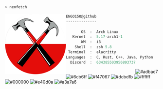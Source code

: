 ```bash
> neofetch
```

<img align="left" src="assets/hammers.png" alt="logo.png" width="200" height="200"/>

```csharp
ENGO150@github
--------------

       OS  :  Arch Linux
   Kernel  :  5.17-arch1-1
       WM  :  i3
    Shell  :  zsh 5.8
 Terminal  :  alacritty
Languages  :  C, Rust, C++, Java, Python
  Discord  :  634385503956893737
```

<p align="left">
  &nbsp; &nbsp; &nbsp; &nbsp; &nbsp;&nbsp; &nbsp; &nbsp; &nbsp; &nbsp;&nbsp; &nbsp; &nbsp; &nbsp; &nbsp; &nbsp; &nbsp; &nbsp; &nbsp; &nbsp; &nbsp;&nbsp; &nbsp; &nbsp; &nbsp; &nbsp;&nbsp; &nbsp; &nbsp; &nbsp; &nbsp;
  <img alt="#adbac7" src="https://via.placeholder.com/15/ADBAC7/000000?text=+" width="25" height="20" />
  <img alt="#6cb6ff" src="https://via.placeholder.com/15/6CB6FF/000000?text=+" width="25" height="20" />
  <img alt="#f47067" src="https://via.placeholder.com/15/F47067/000000?text=+" width="25" height="20" />
  <img alt="#dcbdfb" src="https://via.placeholder.com/15/DCBDFB/000000?text=+" width="25" height="20" />
  <img alt="#ffffff" src="https://via.placeholder.com/15/ffffff/000000?text=+" width="25" height="20" />
  <img alt="#000000" src="https://via.placeholder.com/15/000000/000000?text=+" width="25" height="20" />
  <img alt="#e40d0a" src="https://via.placeholder.com/15/e40d0a/000000?text=+" width="25" height="20" />
  <img alt="#a3a7a6" src="https://via.placeholder.com/15/a3a7a6/000000?text=+" width="25" height="20" />
</p>
